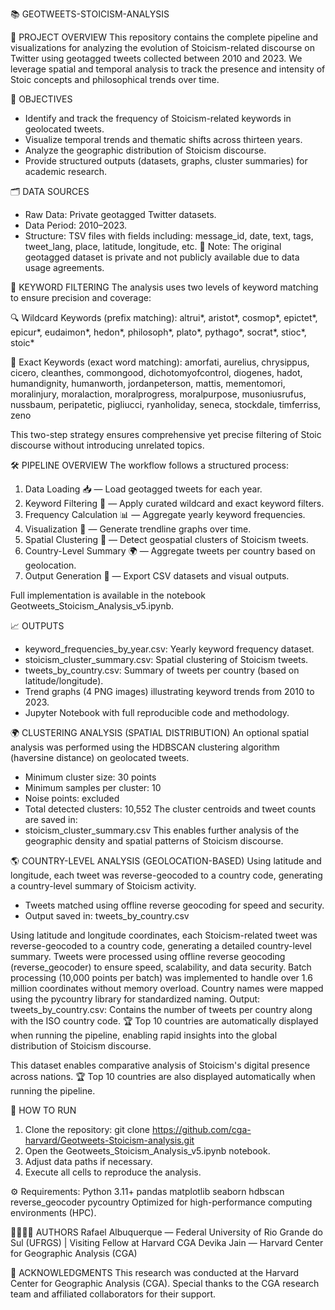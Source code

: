 📚 GEOTWEETS-STOICISM-ANALYSIS

🚀 PROJECT OVERVIEW
This repository contains the complete pipeline and visualizations for analyzing the evolution of Stoicism-related discourse on Twitter using geotagged tweets collected between 2010 and 2023.
We leverage spatial and temporal analysis to track the presence and intensity of Stoic concepts and philosophical trends over time.

🎯 OBJECTIVES
- Identify and track the frequency of Stoicism-related keywords in geolocated tweets.
- Visualize temporal trends and thematic shifts across thirteen years.
- Analyze the geographic distribution of Stoicism discourse.
- Provide structured outputs (datasets, graphs, cluster summaries) for academic research.

🗂️ DATA SOURCES
- Raw Data: Private geotagged Twitter datasets.
- Data Period: 2010–2023.
- Structure: TSV files with fields including:
message_id, date, text, tags, tweet_lang, place, latitude, longitude, etc.
📌 Note: The original geotagged dataset is private and not publicly available due to data usage agreements.

🧠 KEYWORD FILTERING
The analysis uses two levels of keyword matching to ensure precision and coverage:

🔍 Wildcard Keywords (prefix matching):
altrui*, aristot*, cosmop*, epictet*, epicur*, eudaimon*, hedon*, philosoph*, plato*, pythago*, socrat*, stioc*, stoic*

🎯 Exact Keywords (exact word matching):
amorfati, aurelius, chrysippus, cicero, cleanthes, commongood, dichotomyofcontrol,
diogenes, hadot, humandignity, humanworth, jordanpeterson, mattis, mementomori,
moralinjury, moralaction, moralprogress, moralpurpose, musoniusrufus, nussbaum,
peripatetic, pigliucci, ryanholiday, seneca, stockdale, timferriss, zeno

This two-step strategy ensures comprehensive yet precise filtering of Stoic discourse without introducing unrelated topics.

🛠️ PIPELINE OVERVIEW
The workflow follows a structured process:
1. Data Loading 📥 — Load geotagged tweets for each year.
2. Keyword Filtering 🧹 — Apply curated wildcard and exact keyword filters.
3. Frequency Calculation 📊 — Aggregate yearly keyword frequencies.
4. Visualization 🎨 — Generate trendline graphs over time.
5. Spatial Clustering 📍 — Detect geospatial clusters of Stoicism tweets.
6. Country-Level Summary 🌍 — Aggregate tweets per country based on geolocation.
7. Output Generation 📄 — Export CSV datasets and visual outputs.

Full implementation is available in the notebook Geotweets_Stoicism_Analysis_v5.ipynb.

📈 OUTPUTS
- keyword_frequencies_by_year.csv: Yearly keyword frequency dataset.
- stoicism_cluster_summary.csv: Spatial clustering of Stoicism tweets.
- tweets_by_country.csv: Summary of tweets per country (based on latitude/longitude).
- Trend graphs (4 PNG images) illustrating keyword trends from 2010 to 2023.
- Jupyter Notebook with full reproducible code and methodology.

🌍 CLUSTERING ANALYSIS (SPATIAL DISTRIBUTION)
An optional spatial analysis was performed using the HDBSCAN clustering algorithm (haversine distance) on geolocated tweets.
- Minimum cluster size: 30 points
- Minimum samples per cluster: 10
- Noise points: excluded
- Total detected clusters: 10,552
The cluster centroids and tweet counts are saved in:
- stoicism_cluster_summary.csv
This enables further analysis of the geographic density and spatial patterns of Stoicism discourse.


🌎 COUNTRY-LEVEL ANALYSIS (GEOLOCATION-BASED)
Using latitude and longitude, each tweet was reverse-geocoded to a country code, generating a country-level summary of Stoicism activity.
- Tweets matched using offline reverse geocoding for speed and security.
- Output saved in:
tweets_by_country.csv

Using latitude and longitude coordinates, each Stoicism-related tweet was reverse-geocoded to a country code, generating a detailed country-level summary.
Tweets were processed using offline reverse geocoding (reverse_geocoder) to ensure speed, scalability, and data security.
Batch processing (10,000 points per batch) was implemented to handle over 1.6 million coordinates without memory overload.
Country names were mapped using the pycountry library for standardized naming.
Output:
tweets_by_country.csv: Contains the number of tweets per country along with the ISO country code.
🏆 Top 10 countries are automatically displayed when running the pipeline, enabling rapid insights into the global distribution of Stoicism discourse.


This dataset enables comparative analysis of Stoicism's digital presence across nations.
🏆 Top 10 countries are also displayed automatically when running the pipeline.


🧩 HOW TO RUN
1. Clone the repository:
git clone https://github.com/cga-harvard/Geotweets-Stoicism-analysis.git
2. Open the Geotweets_Stoicism_Analysis_v5.ipynb notebook.
3. Adjust data paths if necessary.
4. Execute all cells to reproduce the analysis.


⚙️ Requirements:
Python 3.11+
pandas
matplotlib
seaborn
hdbscan
reverse_geocoder
pycountry
Optimized for high-performance computing environments (HPC).



👨‍💻👩‍💻 AUTHORS
Rafael Albuquerque — Federal University of Rio Grande do Sul (UFRGS) | Visiting Fellow at Harvard CGA
Devika Jain — Harvard Center for Geographic Analysis (CGA)



🙏 ACKNOWLEDGMENTS
This research was conducted at the Harvard Center for Geographic Analysis (CGA).
Special thanks to the CGA research team and affiliated collaborators for their support.
